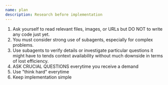```yaml
---
name: plan
description: Research before implementation
---
```


1. Ask yourself to read relevant files, images, or URLs but DO NOT to write any code just yet.
2. You must consider strong use of subagents, especially for complex problems.
3. Use subagents to verify details or investigate particular questions it might have to tends context availability without much downside in terms of lost efficiency.
4. ASK CRUCIAL QUESTIONS everytime you receive a demand
5. Use "think hard" everytime
6. Keep implementation simple